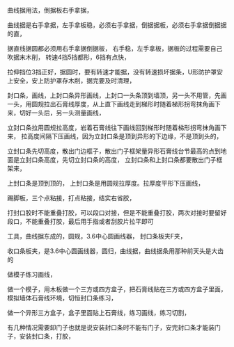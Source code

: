 曲线据用法，倒据板右手拿据，

曲线据是右手拿据，左手拿板稳，必须右手拿据，倒据据板，必须右手拿据倒据据的直，

据直线据圆都必须用右手拿据倒据板，
右手稳，左手拿板，据板的过程需要自己吹据末木削，
转速4挡5挡都形，6挡有点快，

拉伸挡位3挡正好，据圆时，要有转速才能据，没有转速损坏据条，U形防护罩安上安全，安上防护罩存木削，据完要及时清理，

封口条，画线，上封口条异形画线，上封口一头条顶到墙顶，另一头不用管，先画一头，用圆规拉出石膏线厚度，从上直下画线走到梯形时随着梯形拐弯抹角画下来，切好一头后，另一头测量画线，

立封口条拉用圆规拉高度，岩着石膏线往下画线回到梯形时随着梯形拐弯抹角画下来，
拉高度间隔下压画线，因为立封口条是顶到异形的下边缘，不是顶到头的，

立封口条先切高度，散出门边框子，散出门子框架量异形石膏线台节最高的点到地面是立封口条高度，先切立封口条的高度，
立封口条和上封口条都要散出门子框架来，

上封口条是顶到顶的，
上封口条是用圆规拉厚度。拉厚度平形下压画线，









踢脚板，三个点粘接，打点粘接，结实右省胶，


打封口胶时不能重叠打胶，可以段口对接，但是不能重叠打胶，两次对接时要留好段口，不能重叠打胶，最后用手指或者刮胶片拉平即可

工具，曲线据东成的，圆规，3.6中心圆画线器，
封口条板夹F夹，

收口条板夹，是3.6中心圆画线器，圆归，曲线据，曲线据条用那种前天头是大齿的

做模子练习画线，

做一个模子，用木板做一个三方或四方盒子，把石膏线贴在三方或四方盒子里面，模拟墙体石膏线环境，切恒封口条练习，

做一个异形三方盒子，盒子里面贴上石膏线，练习画线，练习切割，

有几种情况需要卸门子也就是说安装封口条时不能有门子，安完封口条才能装门子，安装封口条，打胶，



